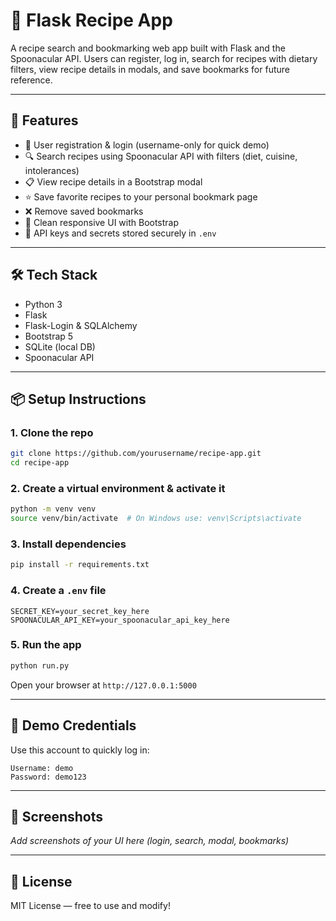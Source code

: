 # 🍲 Flask Recipe App

A recipe search and bookmarking web app built with Flask and the Spoonacular API. Users can register, log in, search for recipes with dietary filters, view recipe details in modals, and save bookmarks for future reference.

---

## 🚀 Features

- 🔐 User registration & login (username-only for quick demo)
- 🔍 Search recipes using Spoonacular API with filters (diet, cuisine, intolerances)
- 📋 View recipe details in a Bootstrap modal
- ⭐ Save favorite recipes to your personal bookmark page
- ❌ Remove saved bookmarks
- 🎨 Clean responsive UI with Bootstrap
- 🔑 API keys and secrets stored securely in `.env`

---

## 🛠️ Tech Stack

- Python 3
- Flask
- Flask-Login & SQLAlchemy
- Bootstrap 5
- SQLite (local DB)
- Spoonacular API

---

## 📦 Setup Instructions

### 1. Clone the repo
```bash
git clone https://github.com/yourusername/recipe-app.git
cd recipe-app
```

### 2. Create a virtual environment & activate it
```bash
python -m venv venv
source venv/bin/activate  # On Windows use: venv\Scripts\activate
```

### 3. Install dependencies
```bash
pip install -r requirements.txt
```

### 4. Create a `.env` file
```
SECRET_KEY=your_secret_key_here
SPOONACULAR_API_KEY=your_spoonacular_api_key_here
```

### 5. Run the app
```bash
python run.py
```
Open your browser at `http://127.0.0.1:5000`

---

## 🔑 Demo Credentials

Use this account to quickly log in:
```
Username: demo
Password: demo123
```

---

## 📸 Screenshots
_Add screenshots of your UI here (login, search, modal, bookmarks)_

---

## 📄 License
MIT License — free to use and modify!
